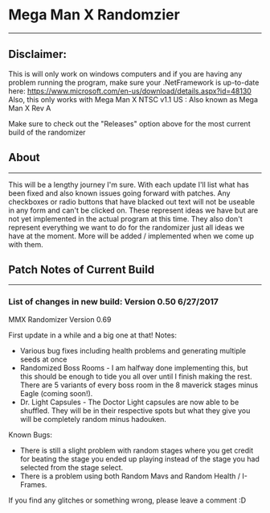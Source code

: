 # Mega Man X Randomzier
---

## Disclaimer: 
This is will only work on windows computers and if you are having any problem running the program, make sure your
.NetFramework is up-to-date here: https://www.microsoft.com/en-us/download/details.aspx?id=48130
Also, this only works with Mega Man X NTSC v1.1 US :  Also known as Mega Man X Rev A

Make sure to check out the "Releases" option above for the most current build of the randomizer

## About
---

This will be a lengthy journey I'm sure.  With each update I'll list what has been fixed and also known issues going forward with patches.  Any checkboxes or radio buttons that have blacked out text will not be useable in any form and can't be clicked on.  These represent ideas we have but are not yet implemented in the actual program at this time.  They also don't represent everything we want to do for the randomizer just all ideas we have at the moment.  More will be added / implemented when we come up with them.

## Patch Notes of Current Build
---



### List of changes in new build: Version 0.50 6/27/2017

 MMX Randomizer Version 0.69

First update in a while and a big one at that!
Notes:
* Various bug fixes including health problems and generating multiple seeds at once
* Randomized Boss Rooms - I am halfway done implementing this, but this should be enough to tide you all over until
                          I finish making the rest.  There are 5 variants of every boss room in the 8 maverick stages 
                          minus Eagle (coming soon!).  
* Dr. Light Capsules - The Doctor Light capsules are now able to be shuffled.  They will be in their respective spots but what
                       they give you will be completely random minus hadouken.

Known Bugs:
* There is still a slight problem with random stages where you get credit for beating the stage you ended up playing instead of the stage you had selected from the stage select.
* There is a problem using both Random Mavs and Random Health / I-Frames.  


If you find any glitches or something wrong, please leave a comment :D


